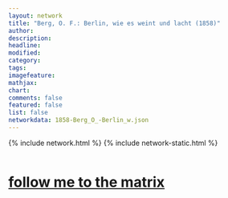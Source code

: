```yaml
---
layout: network
title: "Berg, O. F.: Berlin, wie es weint und lacht (1858)"
author:
description:
headline:
modified:
category:
tags: 
imagefeature: 
mathjax: 
chart: 
comments: false
featured: false
list: false
networkdata: 1858-Berg_O_-Berlin_w.json
---
```

{% include network.html %}
{% include network-static.html %}
<div class="row">
  <div class="small-5 small-centered columns"><a href="/matrix128"><h1>follow me to the matrix</h1></a>
</div>
</div>
